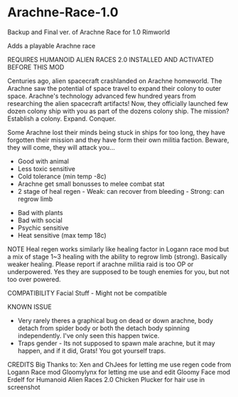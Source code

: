 # Arachne-Race-1.0
 Backup and Final ver. of Arachne Race for 1.0 Rimworld

Adds a playable Arachne race

REQUIRES HUMANOID ALIEN RACES 2.0 INSTALLED AND ACTIVATED BEFORE THIS MOD

Centuries ago, alien spacecraft crashlanded on Arachne homeworld.
The Arachne saw the potential of space travel to expand their colony to outer space.
Arachne's technology advanced few hundred years from researching the alien spacecraft artifacts!
Now, they officially launched few dozen colony ship with you as part of the dozens colony ship.
The mission? Establish a colony. Expand. Conquer.

Some Arachne lost their minds being stuck in ships for too long, they have forgotten their mission and they have form their own militia faction.
Beware, they will come, they will attack you...

+ Good with animal
+ Less toxic sensitive
+ Cold tolerance (min temp -8c)
+ Arachne get small bonusses to melee combat stat
+ 2 stage of heal regen - Weak: can recover from bleeding - Strong: can regrow limb

- Bad with plants
- Bad with social
- Psychic sensitive
- Heat sensitive (max temp 18c)

NOTE
Heal regen works similarly like healing factor in Logann race mod but a mix of stage 1~3 healing with the ability to regrow limb (strong). Basically weaker healing.
Please report if arachne militia raid is too OP or underpowered.
Yes they are supposed to be tough enemies for you, but not too over powered.

COMPATIBILITY
Facial Stuff - Might not be compatible

KNOWN ISSUE
- Very rarely theres a graphical bug on dead or down arachne, body detach from spider body or both the detach body spinning independently. I've only seen this happen twice.
- Traps gender - Its not supposed to spawn male arachne, but it may happen, and if it did, Grats! You got yourself traps.

CREDITS
Big Thanks to:
Xen and ChJees for letting me use regen code from Logann Race mod
Gloomylynx for letting me use and edit Gloomy Face mod
Erdelf for Humanoid Alien Races 2.0
Chicken Plucker for hair use in screenshot

